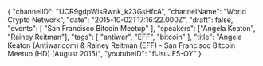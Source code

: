 {
    "channelID": "UCR9gdpWisRwnk_k23GsHfcA",
    "channelName": "World Crypto Network",
    "date": "2015-10-02T17:16:22.000Z",
    "draft": false,
    "events": [
        "San Francisco Bitcoin Meetup"
    ],
    "speakers": ["Angela Keaton", "Rainey Reitman"],
    "tags": [
        "antiwar",
        "EFF",
        "bitcoin"
    ],
    "title": "Angela Keaton (Antiwar.com) & Rainey Reitman (EFF) - San Francisco Bitcoin Meetup (HD) (August 2015)",
    "youtubeID": "flJsuJF5-OY"
}
